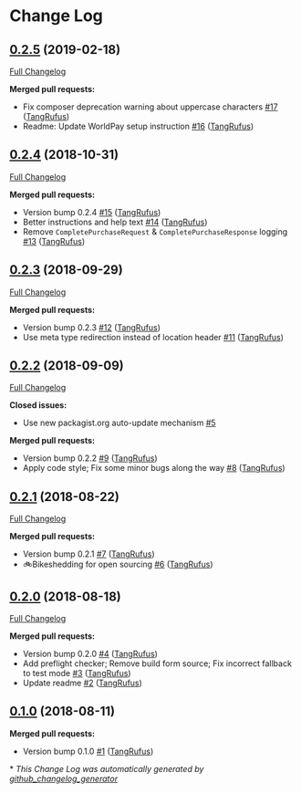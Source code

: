 # Change Log

## [0.2.5](https://github.com/ItinerisLtd/gf-worldpay/tree/0.2.5) (2019-02-18)
[Full Changelog](https://github.com/ItinerisLtd/gf-worldpay/compare/0.2.4...0.2.5)

**Merged pull requests:**

- Fix composer deprecation warning about uppercase characters [\#17](https://github.com/ItinerisLtd/gf-worldpay/pull/17) ([TangRufus](https://github.com/TangRufus))
- Readme: Update WorldPay setup instruction [\#16](https://github.com/ItinerisLtd/gf-worldpay/pull/16) ([TangRufus](https://github.com/TangRufus))

## [0.2.4](https://github.com/ItinerisLtd/gf-worldpay/tree/0.2.4) (2018-10-31)
[Full Changelog](https://github.com/ItinerisLtd/gf-worldpay/compare/0.2.3...0.2.4)

**Merged pull requests:**

- Version bump 0.2.4 [\#15](https://github.com/ItinerisLtd/gf-worldpay/pull/15) ([TangRufus](https://github.com/TangRufus))
- Better instructions and help text [\#14](https://github.com/ItinerisLtd/gf-worldpay/pull/14) ([TangRufus](https://github.com/TangRufus))
- Remove `CompletePurchaseRequest` & `CompletePurchaseResponse` logging [\#13](https://github.com/ItinerisLtd/gf-worldpay/pull/13) ([TangRufus](https://github.com/TangRufus))

## [0.2.3](https://github.com/ItinerisLtd/gf-worldpay/tree/0.2.3) (2018-09-29)
[Full Changelog](https://github.com/ItinerisLtd/gf-worldpay/compare/0.2.2...0.2.3)

**Merged pull requests:**

- Version bump 0.2.3 [\#12](https://github.com/ItinerisLtd/gf-worldpay/pull/12) ([TangRufus](https://github.com/TangRufus))
- Use meta type redirection instead of location header [\#11](https://github.com/ItinerisLtd/gf-worldpay/pull/11) ([TangRufus](https://github.com/TangRufus))

## [0.2.2](https://github.com/ItinerisLtd/gf-worldpay/tree/0.2.2) (2018-09-09)
[Full Changelog](https://github.com/ItinerisLtd/gf-worldpay/compare/0.2.1...0.2.2)

**Closed issues:**

-  Use new packagist.org auto-update mechanism [\#5](https://github.com/ItinerisLtd/gf-worldpay/issues/5)

**Merged pull requests:**

- Version bump 0.2.2 [\#9](https://github.com/ItinerisLtd/gf-worldpay/pull/9) ([TangRufus](https://github.com/TangRufus))
- Apply code style; Fix some minor bugs along the way [\#8](https://github.com/ItinerisLtd/gf-worldpay/pull/8) ([TangRufus](https://github.com/TangRufus))

## [0.2.1](https://github.com/ItinerisLtd/gf-worldpay/tree/0.2.1) (2018-08-22)
[Full Changelog](https://github.com/ItinerisLtd/gf-worldpay/compare/0.2.0...0.2.1)

**Merged pull requests:**

- Version bump 0.2.1 [\#7](https://github.com/ItinerisLtd/gf-worldpay/pull/7) ([TangRufus](https://github.com/TangRufus))
- :bike:Bikeshedding for open sourcing [\#6](https://github.com/ItinerisLtd/gf-worldpay/pull/6) ([TangRufus](https://github.com/TangRufus))

## [0.2.0](https://github.com/ItinerisLtd/gf-worldpay/tree/0.2.0) (2018-08-18)
[Full Changelog](https://github.com/ItinerisLtd/gf-worldpay/compare/0.1.0...0.2.0)

**Merged pull requests:**

- Version bump 0.2.0 [\#4](https://github.com/ItinerisLtd/gf-worldpay/pull/4) ([TangRufus](https://github.com/TangRufus))
- Add preflight checker; Remove build form source; Fix incorrect fallback to test mode [\#3](https://github.com/ItinerisLtd/gf-worldpay/pull/3) ([TangRufus](https://github.com/TangRufus))
- Update readme [\#2](https://github.com/ItinerisLtd/gf-worldpay/pull/2) ([TangRufus](https://github.com/TangRufus))

## [0.1.0](https://github.com/ItinerisLtd/gf-worldpay/tree/0.1.0) (2018-08-11)
**Merged pull requests:**

- Version bump 0.1.0 [\#1](https://github.com/ItinerisLtd/gf-worldpay/pull/1) ([TangRufus](https://github.com/TangRufus))



\* *This Change Log was automatically generated by [github_changelog_generator](https://github.com/skywinder/Github-Changelog-Generator)*